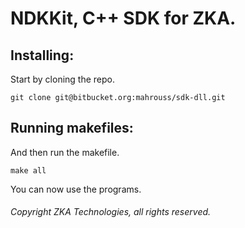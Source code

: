 # NDKKit, C++ SDK for ZKA.

## Installing:

Start by cloning the repo.

```
git clone git@bitbucket.org:mahrouss/sdk-dll.git
```

## Running makefiles:

And then run the makefile.

```
make all
```

You can now use the programs.

###### Copyright ZKA Technologies, all rights reserved.
